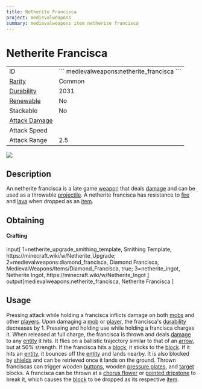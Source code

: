 ```yaml
---
title: Netherite Francisca
project: medievalweapons
summary: medievalweapons item netherite francisca
---
```

# Netherite Francisca
<div class="main_table">
<div class="left_main_table">
<table class="left_table">
    <tbody>
        <tr>
            <td class="first-column">ID</td>
            <td class="second-column">
            ```
            medievalweapons:netherite_francisca
            ```
            </td>
        </tr>
        <tr id="linear-top">
            <td class="first-column"><a href="https://minecraft.wiki/w/Rarity" target="_blank">Rarity</a></td>
            <td class="second-column">Common</td>
        </tr>
        <tr id="linear-top">
            <td class="first-column"><a href="https://minecraft.wiki/w/Durability" target="_blank">Durability</a></td>
            <td class="second-column">2031</td>
        </tr>
        <tr id="linear-top">
            <td class="first-column"><a href="https://minecraft.wiki/w/Renewable_resource" target="_blank">Renewable</a></td>
            <td class="second-column">No</td>
        </tr>
        <tr id="linear-top">
            <td class="first-column">Stackable</td>
            <td class="second-column">No</td>
        </tr>
        <tr id="linear-top">
            <td class="first-column"><a href="https://minecraft.wiki/w/Damage" target="_blank">Attack Damage</a></td>
            <td class="second-column icon-element" icon-count="6" icon-id="melee" icon-exclusive></td>
        </tr>
        <tr id="linear-top">
            <td class="first-column">Attack Speed</td>
            <td class="second-column icon-element" icon-count="1.4" icon-id="melee_speed" icon-exclusive></td>
        </tr>
        <tr id="linear-top">
            <td class="first-column">Attack Range</td>
            <td class="second-column">2.5</td>
        </tr>
    </tbody>
</table>
</div>
    <img src="/wiki/assets/medievalweapons/items/netherite_francisca.png" loading="lazy" class="right_img_table"/>
</div>

## Description
An netherite francisca is a late game [weapon](https://minecraft.wiki/w/Weapon) that deals [damage](https://minecraft.wiki/w/Damage) and can be used as a throwable [projectile](https://minecraft.wiki/w/Entity#Types_of_entities). A netherite francisca has resistance to [fire](https://minecraft.wiki/w/Fire) and [lava](https://minecraft.wiki/w/Lava) when dropped as an [item](https://minecraft.wiki/w/Item).

## Obtaining
#### Crafting
<div id="crafting-table">
<div class="crafting-element" crafting-type="smithing">
input[
    1=netherite_upgrade_smithing_template, Smithing Template, https://minecraft.wiki/w/Netherite_Upgrade; 
    2=medievalweapons:diamond_francisca, Diamond Francisca, MedievalWeapons/Items/Diamond_Francisca, true;
    3=netherite_ingot, Netherite Ingot, https://minecraft.wiki/w/Netherite_Ingot
]
output[medievalweapons:netherite_francisca, Netherite Francisca ]

</div>
</div>

## Usage
Pressing attack while holding a francisca inflicts damage on both [mobs](https://minecraft.wiki/w/Mob) and other [players](https://minecraft.wiki/w/Player). Upon damaging a [mob](https://minecraft.wiki/w/Mob) or [player](https://minecraft.wiki/w/Player), the francisca's [durability](https://minecraft.wiki/w/Durability) decreases by 1. Pressing and holding use while holding a francisca charges it. When released at full charge, the francisca is thrown and deals [damage](https://minecraft.wiki/w/Damage) to any [entity](https://minecraft.wiki/w/Entity) it hits. It flies on a ballistic trajectory similar to that of an [arrow](https://minecraft.wiki/w/Arrow), but at 50% strength. If the francisca hits a [block](https://minecraft.wiki/w/Block), it sticks to the [block](https://minecraft.wiki/w/Block). If it hits an [entity](https://minecraft.wiki/w/Entity), it bounces off the [entity](https://minecraft.wiki/w/Entity) and lands nearby. It is also blocked by [shields](https://minecraft.wiki/w/Shield) and can be retrieved once it lands on the ground. Thrown franciscas can trigger wooden [buttons](https://minecraft.wiki/w/Button), wooden [pressure plates](https://minecraft.wiki/w/Pressure_Plate), and [target](https://minecraft.wiki/w/Target) blocks. A francisca can be thrown at a [chorus flower](https://minecraft.wiki/w/Chorus_Flower) or [pointed dripstone](https://minecraft.wiki/w/Pointed_Dripstone) to break it, which causes the [block](https://minecraft.wiki/w/Block) to be dropped as its respective [item](https://minecraft.wiki/w/Item). 
